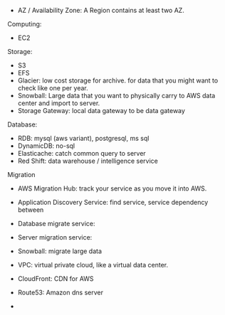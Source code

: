 

* AZ / Availability Zone: A Region contains at least two AZ.


Computing:
* EC2


Storage:
* S3
* EFS
* Glacier: low cost storage for archive. for data that you might want to check like one per year.
* Snowball: Large data that you want to physically carry to AWS data center and import to server.
* Storage Gateway: local data gateway to be data gateway

Database:
* RDB: mysql (aws variant), postgresql, ms sql
* DynamicDB: no-sql
* Elasticache: catch common query to server
* Red Shift: data warehouse / intelligence service

Migration
* AWS Migration Hub: track your service as you move it into AWS.
* Application Discovery Service: find service, service dependency between 
* Database migrate service: 
* Server migration service:
* Snowball: migrate large data


* VPC: virtual private cloud, like a virtual data center.
* CloudFront: CDN for AWS
* Route53: Amazon dns server
* 
